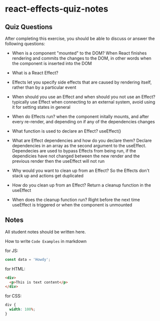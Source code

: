 # react-effects-quiz-notes

## Quiz Questions

After completing this exercise, you should be able to discuss or answer the following questions:

- When is a component "mounted" to the DOM?
  When React finishes rendering and commits the changes to the DOM, in other words when the component is inserted into the DOM

- What is a React Effect?
- Effects let you specify side effects that are caused by rendering itself, rather than by a particular event

- When should you use an Effect and when should you not use an Effect?
  typically use Effect when connecting to an external system, avoid using it for setting states in general

- When do Effects run?
  when the component initally mounts, and after every re-render, and depending on if any of the dependencies changes

- What function is used to declare an Effect?
  useEffect()

- What are Effect dependencies and how do you declare them?
  Declare dependencies in an array as the second argument to the useEffect. Dependecies are used to bypass Effects from being run, if the dependicies have not changed between the new render and the previous render then the useEffect will not run

- Why would you want to clean up from an Effect?
  So the Effects don't stack up and actions get duplicated

- How do you clean up from an Effect?
  Return a cleanup function in the useEffect

- When does the cleanup function run?
  Right before the next time useEffect is triggered or when the component is unmounted

## Notes

All student notes should be written here.

How to write `Code Examples` in markdown

for JS:

```javascript
const data = 'Howdy';
```

for HTML:

```html
<div>
  <p>This is text content</p>
</div>
```

for CSS:

```css
div {
  width: 100%;
}
```
